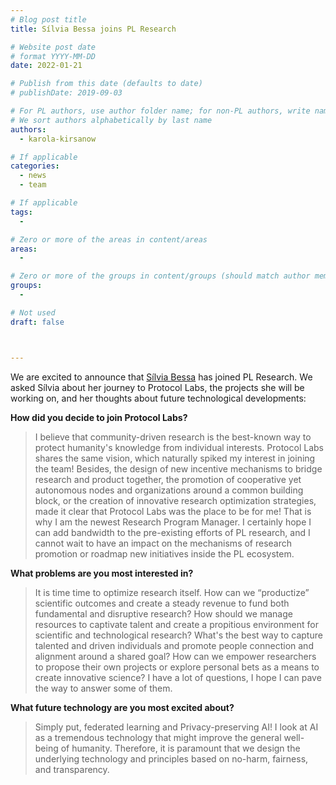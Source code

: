 ```yaml
---
# Blog post title
title: Sílvia Bessa joins PL Research

# Website post date
# format YYYY-MM-DD
date: 2022-01-21

# Publish from this date (defaults to date)
# publishDate: 2019-09-03

# For PL authors, use author folder name; for non-PL authors, write name as in paper within ""
# We sort authors alphabetically by last name
authors:
  - karola-kirsanow

# If applicable
categories:
  - news
  - team

# If applicable
tags:
  -

# Zero or more of the areas in content/areas
areas:
  -

# Zero or more of the groups in content/groups (should match author membership)
groups:
  - 

# Not used
draft: false



---
```


We are excited to announce that [Sílvia Bessa](/authors/silvia-bessa) has joined PL Research.
We asked Sílvia about her journey to Protocol Labs, the projects she will be working on, and her thoughts about future technological developments:

**How did you decide to join Protocol Labs?**

> I believe that community-driven research is the best-known way to protect humanity's knowledge from individual interests.
Protocol Labs shares the same vision, which naturally spiked my interest in joining the team!
Besides,  the design of new incentive mechanisms to bridge research and product together, the promotion of cooperative yet autonomous nodes and organizations around a common building block, or the creation of innovative research optimization strategies, made it clear that Protocol Labs was the place to be for me!
That is why I am the newest Research Program Manager. I certainly hope I can add bandwidth to the pre-existing efforts of PL research, and I cannot wait to have an impact on the mechanisms of research promotion or roadmap new initiatives inside the PL ecosystem.


**What problems are you most interested in?**

> It is time time to optimize research itself.
How can we “productize” scientific outcomes and create a steady revenue to fund both fundamental and disruptive research?
How should we manage resources to captivate talent and create a propitious environment for scientific and technological research?
What's the best way to capture talented and driven individuals and promote people connection and alignment around a shared goal?
How can we empower researchers to propose their own projects or explore personal bets as a means to create innovative science?
I have a lot of questions, I hope I can pave the way to answer some of them.

**What future technology are you most excited about?**

> Simply put, federated learning and Privacy-preserving AI! I look at AI as a tremendous technology that might improve the general well-being of humanity.
Therefore, it is paramount that we design the underlying technology and principles based on no-harm, fairness, and transparency.
